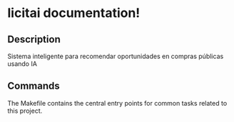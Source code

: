 # licitai documentation!

## Description

Sistema inteligente para recomendar oportunidades en compras públicas usando IA

## Commands

The Makefile contains the central entry points for common tasks related to this project.

